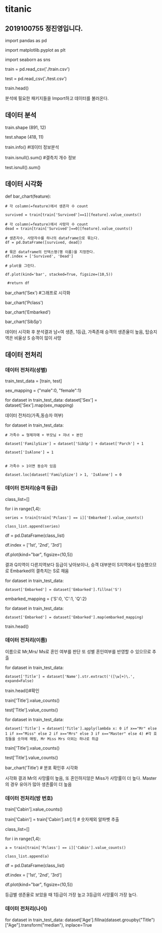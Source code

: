 # titanic
## 2019100755 정진영입니다.

import pandas as pd

import matplotlib.pyplot as plt

import seaborn as sns

train = pd.read_csv('./train.csv')

test = pd.read_csv('./test.csv')

train.head()

분석에 필요한 패키지들을 Import하고 데이터를 불러온다.

데이터 분석
---------
train.shape
(891, 12)

test.shape
(418, 11)

train.info() #데이터 정보분석

train.isnull().sum() #결측치 개수 정보

test.isnull().sum() 

데이터 시각화
------
def bar_chart(feature):
    
    # 각 column(=feature)에서 생존자 수 count
    
    survived = train[train['Survived']==1][feature].value_counts()
    
    # 각 column(=feature)에서 사망자 수 count
    dead = train[train['Survived']==0][feature].value_counts()
    
    # 생존자수, 사망자수를 하나의 dataframe으로 묶는다.
    df = pd.DataFrame([survived, dead])
    
    # 묶은 dataframe의 인덱스명(행 이름)을 지정한다.
    df.index = ['Survived', 'Dead']
    
    # plot을 그린다.
    
    df.plot(kind='bar', stacked=True, figsize=(10,5))

     #return df

bar_chart('Sex') #그래프로 시각화

bar_chart('Pclass')

bar_chart('Embarked')

bar_chart('SibSp')

데이터 시각화 후 분석결과 남<여 생존, 1등급, 가족존재 승객의 생존율이 높음, 탑승지역은 비율상 S 승객이 많이 사망

데이터 전처리
-----
### 데이터 전처리(성별)

train_test_data = [train, test]


sex_mapping = {"male":0, "female":1}

for dataset in train_test_data:
    dataset['Sex'] = dataset['Sex'].map(sex_mapping)

데이터 전처리(가족,동승자 여부)

for dataset in train_test_data:
   
    # 가족수 = 형제자매 + 부모님 + 자녀 + 본인
   
    dataset['FamilySize'] = dataset['SibSp'] + dataset['Parch'] + 1
   
    dataset['IsAlone'] = 1
    
    
    # 가족수 > 1이면 동승자 있음
    
    dataset.loc[dataset['FamilySize'] > 1, 'IsAlone'] = 0

### 데이터 전처리(승객 등급)

class_list=[]

for i in range(1,4):
   
    series = train[train['Pclass'] == i]['Embarked'].value_counts()
   
    class_list.append(series)


df = pd.DataFrame(class_list)

df.index = ['1st', '2nd', '3rd']

df.plot(kind="bar", figsize=(10,5))

결과 Q지역이 다른지역보다 등급이 낮아보이나, 승객 대부분이 S지역에서 탑승했으므로 Embarked의 결측치는 S로 채움

for dataset in train_test_data:
    
    dataset['Embarked'] = dataset['Embarked'].fillna('S')

embarked_mapping = {'S':0, 'C':1, 'Q':2}

for dataset in train_test_data:
    
    dataset['Embarked'] = dataset['Embarked'].map(embarked_mapping)
    

train.head()

### 데이터 전처리(이름)
이름으로 Mr,Mrs/ Ms로 혼인 여부를 판단 또 성별 혼인여부를 반영할 수 있으므로 추출

for dataset in train_test_data:
    
    dataset['Title'] = dataset['Name'].str.extract('([\w]+)\.', expand=False)

train.head()#확인

train['Title'].value_counts()

test['Title'].value_counts()

for dataset in train_test_data:
   
    dataset['Title'] = dataset['Title'].apply(lambda x: 0 if x=="Mr" else 1 if x=="Miss" else 2 if x=="Mrs" else 3 if x=="Master" else 4) #각 호칭들을 숫자에 매핑, Mr Miss Mrs 이외는 하나로 취급

train['Title'].value_counts()

test['Title'].value_counts()

bar_chart('Title') # 분포 확인후 시각화

시각화 결과 Mr의 사망률이 높음, 또 혼인하지않은 Miss가 사망률이 더 높다. Master의 경우 유아가 많아 생존률이 더 높음

### 데이터 전처리(방 번호)

train['Cabin'].value_counts()

train['Cabin'] = train['Cabin'].str[:1] # 숫자제외 알파벳 추출

class_list=[]

for i in range(1,4):
    
    a = train[train['Pclass'] == i]['Cabin'].value_counts()
    
    class_list.append(a)


df = pd.DataFrame(class_list)

df.index = ['1st', '2nd', '3rd']

df.plot(kind="bar", figsize=(10,5))

등급별 생존율로 보았을 때 1등급이 가장 높고 3등급의 사망률이 가장 높다.

### 데이터 전처리(나이)

for dataset in train_test_data:
    dataset['Age'].fillna(dataset.groupby("Title")["Age"].transform("median"), inplace=True
